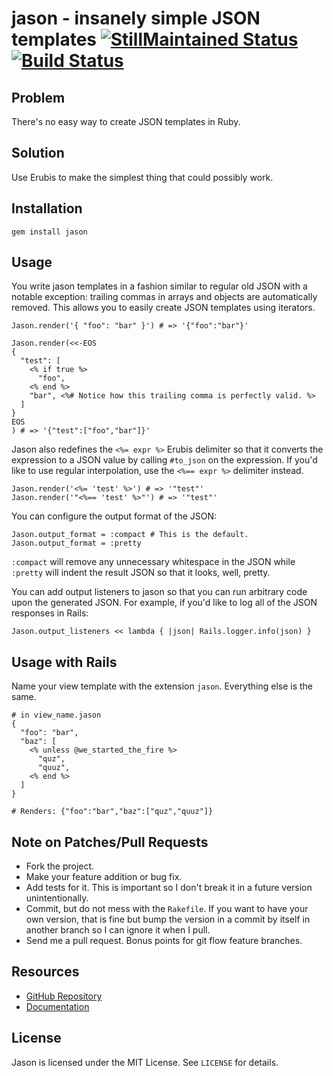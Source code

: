 # jason - insanely simple JSON templates [![StillMaintained Status](http://stillmaintained.com/CapnKernul/jason.png)](http://stillmaintained.com/CapnKernul/jason) [![Build Status](http://travis-ci.org/CapnKernul/jason.png)](http://travis-ci.org/CapnKernul/jason) #

## Problem ##

There's no easy way to create JSON templates in Ruby.

## Solution ##

Use Erubis to make the simplest thing that could possibly work.

## Installation ##

    gem install jason

## Usage ##

You write jason templates in a fashion similar to regular old JSON with a
notable exception: trailing commas in arrays and objects are automatically
removed. This allows you to easily create JSON templates using iterators.

    Jason.render('{ "foo": "bar" }') # => '{"foo":"bar"}'
    
    Jason.render(<<-EOS
    {
      "test": [
        <% if true %>
          "foo",
        <% end %>
        "bar", <%# Notice how this trailing comma is perfectly valid. %>
      ]
    }
    EOS
    ) # => '{"test":["foo","bar"]}'

Jason also redefines the `<%= expr %>` Erubis delimiter so that it converts the
expression to a JSON value by calling `#to_json` on the expression. If you'd
like to use regular interpolation, use the `<%== expr %>` delimiter instead.

    Jason.render('<%= 'test' %>') # => '"test"'
    Jason.render('"<%== 'test' %>"') # => '"test"'

You can configure the output format of the JSON:

    Jason.output_format = :compact # This is the default.
    Jason.output_format = :pretty

`:compact` will remove any unnecessary whitespace in the JSON while `:pretty`
will indent the result JSON so that it looks, well, pretty.

You can add output listeners to jason so that you can run arbitrary code upon
the generated JSON. For example, if you'd like to log all of the JSON responses
in Rails:

    Jason.output_listeners << lambda { |json| Rails.logger.info(json) }

## Usage with Rails ##

Name your view template with the extension `jason`. Everything else is the same.

    # in view_name.jason
    {
      "foo": "bar",
      "baz": [
        <% unless @we_started_the_fire %>
          "quz",
          "quuz",
        <% end %>
      ]
    }
    
    # Renders: {"foo":"bar","baz":["quz","quuz"]}

## Note on Patches/Pull Requests ##

* Fork the project.
* Make your feature addition or bug fix.
* Add tests for it. This is important so I don't break it in a future version unintentionally.
* Commit, but do not mess with the `Rakefile`. If you want to have your own version, that is fine but bump the version in a commit by itself in another branch so I can ignore it when I pull.
* Send me a pull request. Bonus points for git flow feature branches.

## Resources ##

* [GitHub Repository](https://github.com/CapnKernul/jason)
* [Documentation](http://rubydoc.info/github/CapnKernul/jason)

## License ##

Jason is licensed under the MIT License. See `LICENSE` for details.
